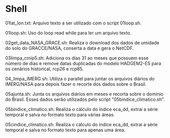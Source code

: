# Shell

01lat_lon.txt: Arquivo texto a ser utilizado com o script 01loop.sh.

01loop.sh: Uso do loop read while para ler um arquivo texto.

02get_data_NASA_GRACE.sh: Realiza o download dos dados de umidade do solo do GRACCE/NASA, conserta a data e gera o NetCDF.

03limpa_cmip5.sh: Adiciona os dias 31 ao meses que possuem esse número de dias e remove datas duplicadas do modelo HADGEM2-ES para os cenários historical, rcp26 e rcp85.

04_limpa_IMERG.sh: Utiliza o parallel para juntar os arquivos diários do IMERG/NASA para depois fazer o recorte dos dados sobre o Brasil.

05ajunta.sh: Junta os arquivos diários em meses e recorta sobre o domínio do Brasil. Esses dados serão utilizados pelo script "05bindice_climatico.sh".

05bindice_climatico.sh: Realiza o cálculo do índice eca_dd, extrai a série temporal e salva no formato texto para várias áreas.

05cindice_climatico.sh: Realiza o cálculo do índice eca_dd, extrai a série temporal e salva no formato texto para apenas uma área.
